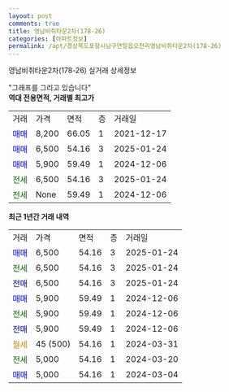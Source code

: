 ```yaml
---
layout: post
comments: true
title: 영남비취타운2차(178-26)
categories: [아파트정보]
permalink: /apt/경상북도포항시남구연일읍오천리영남비취타운2차(178-26)
---
```


영남비취타운2차(178-26) 실거래 상세정보

<script type="text/javascript">
  google.charts.load('current', {'packages':['line', 'corechart']});
  google.charts.setOnLoadCallback(drawChart);

  function drawChart() {
    var data = new google.visualization.DataTable();
    data.addColumn('date', '거래일');
    data.addColumn('number', "매매");
    data.addColumn('number', "전세");
    data.addColumn('number', "전매");

    data.addRows([[new Date(Date.parse("2025-01-24")), 6500, null, null], [new Date(Date.parse("2025-01-24")), null, 6500, null], [new Date(Date.parse("2025-01-24")), null, null, 6500], [new Date(Date.parse("2024-12-06")), 5900, null, null], [new Date(Date.parse("2024-12-06")), null, 5900, null], [new Date(Date.parse("2024-12-06")), null, null, 5900], [new Date(Date.parse("2024-03-31")), null, null, null], [new Date(Date.parse("2024-03-20")), null, 5000, null], [new Date(Date.parse("2024-03-04")), 5000, null, null]]);

    var options = {
      hAxis: {
        format: 'yyyy/MM/dd'
      },    
      lineWidth: 0,
      pointsVisible: true,    
      title: '최근 1년간 유형별 실거래가 분포',
      legend: { position: 'bottom' }
    };

    var formatter = new google.visualization.NumberFormat({pattern:'###,###'} );
    formatter.format(data, 1);
    formatter.format(data, 2);
    
    setTimeout(function() {
        var chart = new google.visualization.LineChart(document.getElementById('columnchart_material'));
        chart.draw(data, (options));
        document.getElementById('loading').style.display = 'none';
    }, 200);
  }
</script>


<div id="loading" style="z-index:20; display: block; margin-left: 0px">"그래프를 그리고 있습니다"</div>
<div id="columnchart_material" style="width: 95%; margin-left: 0px; display: block"></div>
<!-- contents start -->
<b>역대 전용면적, 거래별 최고가</b>
<table class="sortable">
    <tr>
      <td>거래</td>
      <td>가격</td>
      <td>면적</td>
      <td>층</td>
      <td>거래일</td>
    </tr>
        <tr>
          <td><a style="color: blue">매매</a></td>
          <td>8,200</td>
          <td>66.05</td>
          <td>1</td>
          <td>2021-12-17</td>
        </tr>            <tr>
          <td><a style="color: blue">매매</a></td>
          <td>6,500</td>
          <td>54.16</td>
          <td>3</td>
          <td>2025-01-24</td>
        </tr>            <tr>
          <td><a style="color: blue">매매</a></td>
          <td>5,900</td>
          <td>59.49</td>
          <td>1</td>
          <td>2024-12-06</td>
        </tr>        
        <tr>
              <td><a style="color: darkgreen">전세</a></td>
              <td>6,500</td>
              <td>54.16</td>
              <td>3</td>
              <td>2025-01-24</td>
            </tr>            <tr>
              <td><a style="color: darkgreen">전세</a></td>
              <td>None</td>
              <td>59.49</td>
              <td>1</td>
              <td>2024-12-06</td>
            </tr>        
    
</table>

<b>최근 1년간 거래 내역</b>

<table class="sortable">
    <tr>
      <td>거래</td>
      <td>가격</td>
      <td>면적</td>
      <td>층</td>
      <td>거래일</td>
    </tr>
    <tr>
      <td><a style="color: blue">매매</a></td>
      <td>6,500</td>
      <td>54.16</td>
      <td>3</td>
      <td>2025-01-24</td>
    </tr>          <tr>
      <td><a style="color: darkgreen">전세</a></td>
      <td>6,500</td>
      <td>54.16</td>
      <td>3</td>
      <td>2025-01-24</td>
    </tr>          <tr>
      <td><a style="color: darkblue">전매</a></td>
      <td>6,500</td>
      <td>54.16</td>
      <td>3</td>
      <td>2025-01-24</td>
    </tr>          <tr>
      <td><a style="color: blue">매매</a></td>
      <td>5,900</td>
      <td>59.49</td>
      <td>1</td>
      <td>2024-12-06</td>
    </tr>          <tr>
      <td><a style="color: darkgreen">전세</a></td>
      <td>5,900</td>
      <td>59.49</td>
      <td>1</td>
      <td>2024-12-06</td>
    </tr>          <tr>
      <td><a style="color: darkblue">전매</a></td>
      <td>5,900</td>
      <td>59.49</td>
      <td>1</td>
      <td>2024-12-06</td>
    </tr>          <tr>
      <td><a style="color: darkgoldenrod">월세</a></td>
      <td>45 (500)</td>
      <td>54.16</td>
      <td>1</td>
      <td>2024-03-31</td>
    </tr>          <tr>
      <td><a style="color: darkgreen">전세</a></td>
      <td>5,000</td>
      <td>54.16</td>
      <td>1</td>
      <td>2024-03-20</td>
    </tr>          <tr>
      <td><a style="color: blue">매매</a></td>
      <td>5,000</td>
      <td>54.16</td>
      <td>1</td>
      <td>2024-03-04</td>
    </tr>      </table>
<!-- contents end -->    

